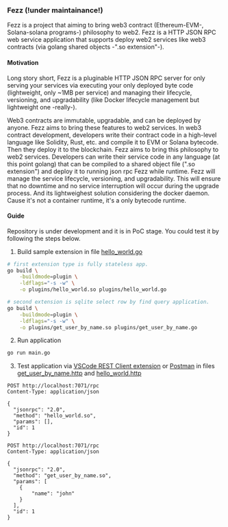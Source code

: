 ### Fezz (!under maintainance!)
Fezz is a project that aiming to bring web3 contract (Ethereum-EVM-, Solana-solana programs-) philosophy to web2. Fezz is a HTTP JSON RPC web service application that supports deploy web2 services like web3 contracts (via golang shared objects -".so extension"-).

#### Motivation  
Long story short, Fezz is a pluginable HTTP JSON RPC server for only serving your services via executing your only deployed byte code (lightweight, only ~1MB per service) and managing their lifecycle, versioning, and upgradability (like Docker lifecycle management but lightweight one -really-).  

Web3 contracts are immutable, upgradable, and can be deployed by anyone. Fezz aims to bring these features to web2 services. In web3 contract development, developers write their contract code in a high-level language like Solidity, Rust, etc. and compile it to EVM or Solana bytecode. Then they deploy it to the blockchain. Fezz aims to bring this philosophy to web2 services. Developers can write their service code in any language (at this point golang) that can be compiled to a shared object file (".so extension") and deploy it to running json rpc Fezz while runtime. Fezz will manage the service lifecycle, versioning, and upgradability. This will ensure that no downtime and no service interruption will occur during the upgrade process. And its lightweighest solution considering the docker daemon. Cause it's not a container runtime, it's a only bytecode runtime.

#### Guide  
Repository is under development and it is in PoC stage. You could test it by following the steps below.  

1. Build sample extension in file [hello_world.go](./plugins/hello_world.go)
```bash
# first extension type is fully stateless app.
go build \
    -buildmode=plugin \
    -ldflags="-s -w" \
    -o plugins/hello_world.so plugins/hello_world.go

# second extension is sqlite select row by find query application.
go build \
    -buildmode=plugin \
    -ldflags="-s -w" \
    -o plugins/get_user_by_name.so plugins/get_user_by_name.go

```  

2. Run application
```bash
go run main.go
```

3. Test application via [VSCode REST Client extension](https://marketplace.visualstudio.com/items?itemName=humao.rest-client) or [Postman](https://www.postman.com/) in files [get_user_by_name.http](./test/get_user_by_name.http) and [hello_world.http](./test/hello_world.http)
```http
POST http://localhost:7071/rpc
Content-Type: application/json

{
  "jsonrpc": "2.0",
  "method": "hello_world.so",
  "params": [],
  "id": 1
}
```

```http
POST http://localhost:7071/rpc
Content-Type: application/json

{
  "jsonrpc": "2.0",
  "method": "get_user_by_name.so",
  "params": [
    {
        "name": "john"
    }
  ],
  "id": 1
}
```
